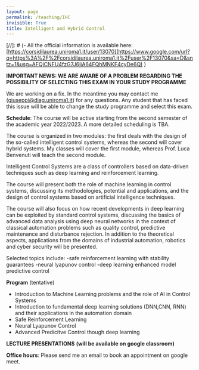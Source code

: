```yaml
---
layout: page
permalink: /teaching/IHC
invisible: True
title: Intelligent and Hybrid Control
---
```


[//]: # (-   All the official information is available here: [https://corsidilaurea.uniroma1.it/user/13070](https://www.google.com/url?q=https%3A%2F%2Fcorsidilaurea.uniroma1.it%2Fuser%2F13070&sa=D&sntz=1&usg=AFQjCNFU4fzG7J6jjA64FQhMNKF4cyDe6Q) )
   
**IMPORTANT NEWS: WE ARE AWARE OF A PROBLEM REGARDING THE POSSIBILITY OF SELECTING THIS EXAM IN YOUR STUDY PROGRAMME**

We are working on a fix. In the meantime you may contact me (giuseppi@diag.uniroma1.it) for any questions.
Any student that has faced this issue will be able to change the study programme and select this exam.
   
**Schedule**: The course will be active starting from the second semester of the academic year 2022/2023. 
A more detailed scheduling is TBA. 


The course is organized in two modules: the first deals with the design of the so-called intelligent control systems, whereas the second will cover hybrid systems.
My classes will cover the first module, whereas Prof. Luca Benvenuti will teach the second module.

Intelligent Control Systems are a class of controllers based on data-driven techniques such as deep learning and reinforcement learning. 

The course will present both the role of machine learning in control systems, discussing its methodologies, potential and applications, and the design of control systems based on artificial intelligence techniques. 

The course will also focus on how recent developments in deep learning can be exploited by standard control systems, discussing the basics of advanced data analysis using deep neural networks in the context of classical automation problems such as quality control, predictive maintenance and disturbance rejection.
In addition to the theoretical aspects, applications from the domains of industrial automation, robotics and cyber security will be presented.

Selected topics include: 
-safe reinforcement learning with stability guarantees
-neural lyapunov control
-deep learning enhanced model predictive control


**Program** (tentative) 
- Introduction to Machine Learning problems and the role of AI in Control Systems
- Introduction to fundamental deep learning solutions (DNN,CNN, RNN) and their applications in the automation domain
- Safe Reinforcement Learning
- Neural Lyapunov Control
- Advanced Predicitve Control though deep learning

**LECTURE PRESENTATIONS** **(will be available on google classroom)**

**Office hours**: Please send me an email to book an appointment on google meet.
